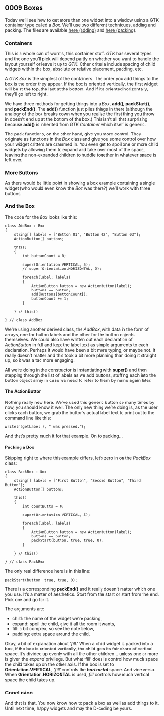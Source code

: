 ## 0009 Boxes

Today we’ll see how to get more than one widget into a window using a GTK container type called a *Box*. We’ll use two different techniques, adding and packing. The files are available [here (adding)](https://github.com/rontarrant/gtkDcoding/blob/master/003_box/box_003_01_add.d) and [here (packing)](https://github.com/rontarrant/gtkDcoding/blob/master/003_box/box_003_02_pack.d).

### Containers

This is a whole can of worms, this container stuff. *GTK* has several types and the one you’ll pick will depend partly on whether you want to handle the layout yourself or leave it up to *GTK*. Other criteria include spacing of child widgets within the box, absolute or relative placement, padding, etc.

A *GTK Box* is the simplest of the containers. The order you add things to the box is the order they appear. If the box is oriented vertically, the first widget will be at the top, the last at the bottom. And if it’s oriented horizontally, they’ll go left to right.

We have three methods for getting things into a *Box*, **add()**, **packStart()**, and **packEnd()**. The **add()** function just piles things in there (although the analogy of the box breaks down when you realize the first thing you throw in doesn’t end up at the bottom of the box.) This isn’t all that surprising because **add()** is inherited from *GTK Container* which itself is generic.

The pack functions, on the other hand, give you more control. They originate as functions in the *Box* class and give you some control over how your widget critters are crammed in. You even get to spoil one or more child widgets by allowing them to expand and take over most of the space, leaving the non-expanded children to huddle together in whatever space is left over.

### More Buttons
 
As there would be little point in showing a box example containing a single widget (who would even know the *Box* was there?) we’ll work with three buttons.

### And the Box

The code for the *Box* looks like this:

	class AddBox : Box
	{
		string[] labels = ["Button 01", "Button 02", "Button 03"];
		ActionButton[] buttons;
		
		this()
		{
			int buttonCount = 0;
			
			super(Orientation.VERTICAL, 5);
			// super(Orientation.HORIZONTAL, 5);
	
			foreach(label; labels)
			{
				ActionButton button = new ActionButton(label);
				buttons ~= button;
				add(buttons[buttonCount]);
				buttonCount += 1;
			}
			
		} // this()
		
	} // class AddBox

We're using another derived class, the *AddBox*, with data in the form of arrays, one for button labels and the other for the button objects themselves. We could also have written out each declaration of *ActionButton* in full and kept the label text as simple arguments to each declaration. Perhaps it would have been a bit more typing, or maybe not. It really doesn’t matter and this took a bit more planning than doing it straight up, so it was a tad more engaging.

All we’re doing in the constructor is instantiating with **super()** and then stepping through the list of labels as we add buttons, stuffing each into the button object array in case we need to refer to them by name again later.

#### The ActionButton

Nothing really new here. We’ve used this generic button so many times by now, you should know it well. The only new thing we’re doing is, as the user clicks each button, we grab the button’s actual label text to print out to the command line like this:

	writeln(getLabel(), " was pressed.");

And that’s pretty much it for that example. On to packing…

#### Packing a Box

Skipping right to where this example differs, let’s zero in on the *PackBox* class:

	class PackBox : Box
	{
		string[] labels = ["First Button", "Second Button", "Third Button"];
		ActionButton[] buttons;
		
		this()
		{
			int countButts = 0;
			
			super(Orientation.VERTICAL, 5);
			
			foreach(label; labels)
			{
				ActionButton button = new ActionButton(label);
				buttons ~= button;
				packStart(button, true, true, 0);
			}
	
		} // this()
		
	} // class PackBox

The only real difference here is in this line:

	packStart(button, true, true, 0);

There is a corresponding **packEnd()** and it really doesn’t matter which one you use. It’s a matter of aesthetics. Start from the start or start from the end. Pick one and go for it.

The arguments are:

- child: the name of the widget we’re packing,
- expand: spoil the child, give it all the room it wants,
- fill: a bit complex, so see the note below,
- padding: extra space around the child.

Okay, a bit of explanation about ‘*fill*.’ When a child widget is packed into a box, if the box is oriented vertically, the child gets its fair share of vertical space. It’s divided up evenly with all the other children… unless one or more is given the *expand* privilege. But what ‘fill’ does is control how much space the child takes up on the other axis. If the box is set to **Orientation.VERTICAL**, ‘*fill*’ controls the ***horizontal*** space. And vice versa. When **Orientation.HORIZONTAL** is used, *fill* controls how much vertical space the child takes up.

### Conclusion

And that is that. You now know how to pack a box as well as add things to it. Until next time, happy widgets and may the D-coding be yours.
